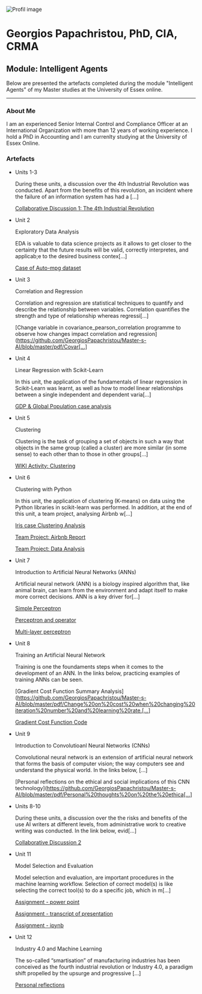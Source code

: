 ![Profil image](https://github.com/user-attachments/assets/9a96146c-3341-4200-9e11-3eee837d02ab)

# Georgios Papachristou, PhD, CIA, CRMA       

## Module: Intelligent Agents
   
   Below are presented the artefacts completed during the module "Intelligent Agents" of my Master studies at the University of Essex online.

---

### About Me

I am an experienced Senior Internal Control and Compliance Officer at an International Organization with more than 12 years of working experience. I hold a PhD in Accounting and I am currenlty studying at the University of Essex Online.

### Artefacts

*   Units 1-3

    During these units, a discussion over the 4th Industrial Revolution was conducted. Apart from the benefits of this revolution, an incident where the failure of an information system has had a [...]

    [Collaborative Discussion 1: The 4th Industrial Revolution](https://github.com/GeorgiosPapachristou/Master-s-AI/blob/master/pdf/Discussion%20Forum%201_Units%201-3.pdf)
  
*   Unit 2
  
    Exploratory Data Analysis

    EDA is valuable to data science projects as it allows to get closer to the certainty that the future results will be valid, correctly interpretes, and applicab;e to the desired business contex[...]

    [Case of Auto-mpg dataset](https://github.com/GeorgiosPapachristou/Master-s-AI/blob/master/pdf/EDA%20Unit%202.pdf)
  
*   Unit 3
  
    Correlation and Regression

    Correlation and regression are statistical techniques to quantify and describe the relationship between variables. Correlation quantifies the strength and type of relationship whereas regressi[...]

    [Change variable in covariance_pearson_correlation programme to observe how changes impact correlation and regression](https://github.com/GeorgiosPapachristou/Master-s-AI/blob/master/pdf/Covar[...]

*   Unit 4
  
    Linear Regression with Scikit-Learn

    In this unit, the application of the fundamentals of linear regression in Scikit-Learn was learnt, as well as how to model linear relationships between a single independent and dependent varia[...]

    [GDP & Global Population case analysis](https://github.com/GeorgiosPapachristou/Master-s-AI/blob/master/pdf/GDP_and_Global_Population.ipynb)
  
*   Unit 5
  
    Clustering

    Clustering is the task of grouping a set of objects in such a way that objects in the same group (called a cluster) are more similar (in some sense) to each other than to those in other groups[...]

    [WIKI Activity: Clustering](https://github.com/GeorgiosPapachristou/Master-s-AI/blob/master/pdf/WIKI%20Activity_Clustering.pdf)
  
*   Unit 6
  
    Clustering with Python

    In this unit, the application of clustering (K-means) on data using the Python libraries in scikit-learn was performed. In addition, at the end of this unit, a team project, analysing Airbnb w[...]

    [Iris case Clustering Analysis](https://github.com/GeorgiosPapachristou/Master-s-AI/blob/master/pdf/Iris_clustering.ipynb)
    
    [Team Project: Airbnb Report](https://github.com/GeorgiosPapachristou/Master-s-AI/blob/master/pdf/ML%20assignment%20group%203%20report.pdf)
    
    [Team Project: Data Analysis](https://github.com/GeorgiosPapachristou/Master-s-AI/blob/master/pdf/data-analysis_Report.ipynb)
  
*   Unit 7

    Introduction to Artificial Neural Networks (ANNs)

    Artificial neural network (ANN) is a biology inspired algorithm that, like animal brain, can learn from the environment and adapt itself to make more correct decisions. ANN is a key driver for[...]

    [Simple Perceptron](https://github.com/GeorgiosPapachristou/Master-s-AI/blob/master/pdf/Unit07%20Ex1%20simple_perceptron.ipynb)

    [Perceptron and operator](https://github.com/GeorgiosPapachristou/Master-s-AI/blob/master/pdf/Unit07%20Ex2%20perceptron_AND_operator.ipynb)

    [Multi-layer perceptron](https://github.com/GeorgiosPapachristou/Master-s-AI/blob/master/pdf/Unit07%20Ex3%20multi-layer%20Perceptron.ipynb)
  
*   Unit 8
  
    Training an Artificial Neural Network

    Training is one the foundaments steps when it comes to the development of an ANN. In the links below, practicing examples of training ANNs can be seen.

    [Gradient Cost Function Summary Analysis](https://github.com/GeorgiosPapachristou/Master-s-AI/blob/master/pdf/Change%20on%20cost%20when%20changing%20iteration%20number%20and%20learning%20rate.[...]

    [Gradient Cost Function Code](https://github.com/GeorgiosPapachristou/Master-s-AI/blob/master/pdf/Unit%208%20Iteration%20and%20learning%20rate%20impact%20on%20cost.ipynb)
      
*   Unit 9
  
    Introduction to Convolutioanl Neural Networks (CNNs)

    Convolutional neural network is an extension of artificial neural network that forms the basis of computer vision; the way computers see and understand the physical world. In the links below, [...]

    [Personal reflections on the ethical and social implications of this CNN technology](https://github.com/GeorgiosPapachristou/Master-s-AI/blob/master/pdf/Personal%20thoughts%20on%20the%20ethica[...]
  
*   Units 8-10

    During these units, a discussion over the the risks and benefits of the use AI writers at different levels, from administrative work to creative writing was conducted. In the link below, evid[...]

    [Collaborative Discussion 2](https://github.com/GeorgiosPapachristou/Master-s-AI/blob/master/pdf/Discussion%20Forum%202_Units%208-10.pdf)
  
*   Unit 11
  
    Model Selection and Evaluation

    Model selection and evaluation, are important procedures in the machine learning workflow. Selection of correct model(s) is like selecting the correct tool(s) to do a specific job, which in m[...]

    [Assignment - power point](https://github.com/GeorgiosPapachristou/Master-s-AI/blob/master/pdf/Assignment%2011.pdf)

    [Assignment - transcript of presentation](https://github.com/GeorgiosPapachristou/Master-s-AI/blob/master/pdf/Transcript%20of%20presentation.pdf)

    [Assignment - ipynb](https://github.com/GeorgiosPapachristou/Master-s-AI/blob/master/pdf/Unit11_model_Performance_Measurement.ipynb)
  
*   Unit 12
  
    Industry 4.0 and Machine Learning

    The so-called “smartisation” of manufacturing industries has been conceived as the fourth industrial revolution or Industry 4.0, a paradigm shift propelled by the upsurge and progressive [...]

    [Personal reflections](https://github.com/GeorgiosPapachristou/Master-s-AI/blob/master/pdf/Reflective%20essay.pdf)

